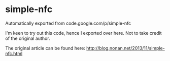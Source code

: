 # simple-nfc
Automatically exported from code.google.com/p/simple-nfc

I'm keen to try out this code, hence I exported over here. Not to take credit of the original author.

The original article can be found here:
http://blog.nonan.net/2013/11/simple-nfc.html
